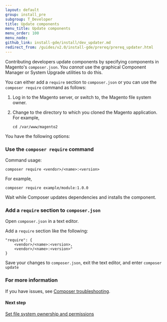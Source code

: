 ```yaml
---
layout: default
group: install_pre
subgroup: T_Developer
title: Update components
menu_title: Update components
menu_order: 100
menu_node: 
github_link: install-gde/install/dev_updater.md
redirect_from: /guides/v2.0/install-gde/prereq/prereq_updater.html
---
```


Contributing developers update components by specifying components in Magento's `composer.json`. You *cannot* use the graphical Component Manager or System Upgrade utilities to do this.

You can either add a `require` section to `composer.json` or you can use the `composer require` command as follows:

1.	Log in to the Magento server, or switch to, the Magento file system owner.
2.	Change to the directory to which you cloned the Magento application. For example,

		cd /var/www/magento2

You have the following options:

### Use the `composer require` command
Command usage:

	composer require <vendor>/<name>:<version>

For example,

	composer require example/module:1.0.0

Wait while Composer updates dependencies and installs the component.

### Add a `require` section to `composer.json`
Open `composer.json` in a text editor.

Add a `require` section like the following:

	"require": {
        <vendor>/<name>:<version>,
        <vendor>/<name>:<version>"
    }

Save your changes to `composer.json`, exit the text editor, and enter `composer update`

### For more information
If you have issues, see <a href="https://getcomposer.org/doc/articles/troubleshooting.md" target="_blank">Composer troubleshooting</a>.

#### Next step
<a href="{{ site.gdeurl }}install-gde/install/file-system-perms.html">Set file system ownership and permissions</a>
